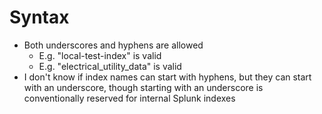 # Syntax
- Both underscores and hyphens are allowed
  - E.g. "local-test-index" is valid
  - E.g. "electrical_utility_data" is valid
- I don't know if index names can start with hyphens, but they can start with an underscore, though starting with an underscore is conventionally
  reserved for internal Splunk indexes